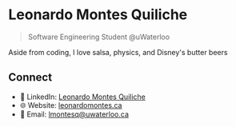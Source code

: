 # Leonardo Montes Quiliche
> Software Engineering Student @uWaterloo 

Aside from coding, I love salsa, physics, and Disney's butter beers

## Connect
- 👤 LinkedIn: [Leonardo Montes Quiliche](https://www.linkedin.com/in/leo-mont/)
- 🌐 Website: [leonardomontes.ca](https://www.leonardomontes.ca/)
- 📧 Email: [lmontesq@uwaterloo.ca](mailto:lmontesq@uwaterloo.ca)


